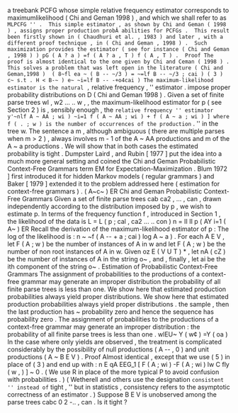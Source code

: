 a treebank PCFG whose simple relative frequency estimator corresponds to maximumlikelihood ( Chi and Geman 1998 ) , and which we shall refer to as `` MLPCFG '' . 
This simple estimator , as shown by Chi and Geman ( 1998 ) , assigns proper production probÂ­ abilities for PCFGs . 
This result been firstly shown in ( Chaudhuri et al. , 1983 ) and later , with a different proof technique , in ( Chi and Geman , 1998 ) . 
Such maximization provides the estimator ( see for instance ( Chi and Geman , 1998 ) ) pG ( A ? a ) =f ( A ? a , T ) f ( A , T ) . 
Proof The proof is almost identical to the one given by Chi and Ceman ( 1998 ) . 
This solves a problem that was left open in the literature ( Chi and Geman,1998 ) 
( 8~fl ea ~ ( B -- ~/3 ) = ~=lf B -- ~/3 ; cai ) ( 3 ) c~ s.t . H < B-~ ) e~ ~i=lf B -- -+o4cai ) The maximum-likelihood estimator is the natural , `` relative frequency , '' estimator . 
impose proper probability distributions on D ( Chi and Geman 1998 ) . 
Given a set of finite parse trees wl , w2 ... .. w , , the maximum-likelihood estimator for p ( see Section 2 ) is , sensibly enough , the `` relative frequency '' estimator y'~nlf A ~ AA ; wi ) ~i=1 f ( A ~ AA ; wi ) + f ( A ~ a ; wi ) ] where f ( . ; w ) is the number of occurrences of the production `` . '' in the tree w. The sentence a m , although ambiguous ( there are multiple parses when m > 2 ) , always involves m - 1 of the A ~ AA productions and m of the A ~ a productions . 
We will show that in both cases the estimated probability is tight . 
Dumpster Laird , and Rubin [ 1977 ] put the idea into a much more general setting and coined the Chi and Geman Probabilistic Context-Free Grammars term EM for Expectation-Maximization . 
Blum 1972 ] first introduced it for hidden Markov models ( regular grammars ) and Baker [ 1979 ] extended it to the problem addressed here ( estimation for context-free grammars ) . 
( A~c~ ) ER Chi and Geman Probabilistic Context-Free Grammars Given a set of finite parse trees cab ca2 , ... , can , drawn independently according to the distribution imposed by p , we wish to estimate p. In terms of the frequency function f , introduced in Section 1 , the likelihood of the data is L = L ( p ; cal , ca2 ... .. con ) n = II II p ( AY i=1 ( A~ ) ER Recall the derivation of the maximum-likelihood estimator of p : The log of the likelihood is : n ~ ~f ( A -- + a ; cai ) log A ~ a ) . 
For each A E V , let F ( A ; w ) be the number of instances of A in w and let F ( A ; w ) be the number of non root instances of A in w. Given oz E ( V U T ) * , let nA ( cZ ) be the number of instances of A in the string o~ , and , finally , let ai be the ith component of the string o~ . 
Estimation of Probabilistic Context-Free Grammars
The assignment of probabilities to the productions of a context-free grammar may generate an improper distribution the probability of all finite parse trees is less than one.
We show here that estimated production probabilities always yield proper distributions.
We show here that estimated production probabilities always yield proper distributions . 
the sample , then the last production has ~ probability zero and hence the sequence has probability zero . 
The assignment of probabilities to the productions of a context-free grammar may generate an improper distribution : the probability of all finite parse trees is less than one . 
wlEU~ Y ( w¢ ) =Y ( oa ) In the case where only yields are observed , the treatment is complicated considerably by the possibility of null productions ( A -- , 0 ) and unit productions ( A ~ B E V ) . 
Proof Almost identical , except that we use ( 5 ) in place of ( 3 ) and end up with : n E qA EEG_1 [ F ( A ; wi ) -F ( A ; wi ) lw C fly ( w , ) ] ~ 0 . 
( We use R in place of the more typical P to avoid confusion with probabilities . ) 
( Wetherell and others use the designation `` consistent '' instead of `` tight , '' but in statistics , consistency refers to the asymptotic correctness of an estimator . ) 
Suppose B E V is unobserved among the parse trees cabc 0 2 -.. , can . 
Is it tight ? 